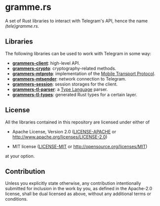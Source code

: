 # gramme.rs

A set of Rust libraries to interact with Telegram's API,
hence the name *(tele)gramme.rs*.

## Libraries

The following libraries can be used to work with Telegram in some way:

* **[grammers-client]**: high-level API.
* **[grammers-crypto]**: cryptography-related methods.
* **[grammers-mtproto]**: implementation of the [Mobile Transport Protocol].
* **[grammers-mtsender]**: network connection to Telegram.
* **[grammers-session]**: session storages for the client.
* **[grammers-tl-parser]**: a [Type Language] parser.
* **[grammers-tl-types]**: generated Rust types for a certain layer.

## License

All the libraries contained in this repository are licensed under either of

* Apache License, Version 2.0 ([LICENSE-APACHE] or
  http://www.apache.org/licenses/LICENSE-2.0)

* MIT license ([LICENSE-MIT] or http://opensource.org/licenses/MIT)

at your option.

## Contribution

Unless you explicitly state otherwise, any contribution intentionally submitted
for inclusion in the work by you, as defined in the Apache-2.0 license, shall be
dual licensed as above, without any additional terms or conditions.

[Mobile Transport Protocol]: https://core.telegram.org/mtproto
[Type Language]: https://core.telegram.org/mtproto/TL
[grammers-client]: lib/grammers-client/
[grammers-crypto]: lib/grammers-crypto/
[grammers-mtproto]: lib/grammers-mtproto/
[grammers-mtsender]: lib/grammers-mtsender/
[grammers-session]: lib/grammers-session/
[grammers-tl-parser]: lib/grammers-tl-parser/
[grammers-tl-types]: lib/grammers-tl-types/
[LICENSE-APACHE]: LICENSE-APACHE
[LICENSE-MIT]: LICENSE-MIT
